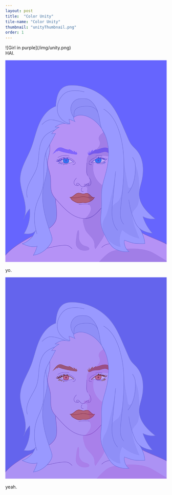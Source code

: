 ```yaml
---
layout: post
title:  "Color Unity"
tile-name: "Color Unity"
thumbnail: "unityThumbnail.png"
order: 1
---
```


<div class="small-12 medium-6 large-8">
![Girl in purple](/img/unity.png)
</div>

<div class="small-12 medium-6 large-4">
HAI.
</div>

![Girl in purple with red lips](/img/anomaly.png)

yo.

![Girl in purple with red face](/img/bridge.png)

yeah.